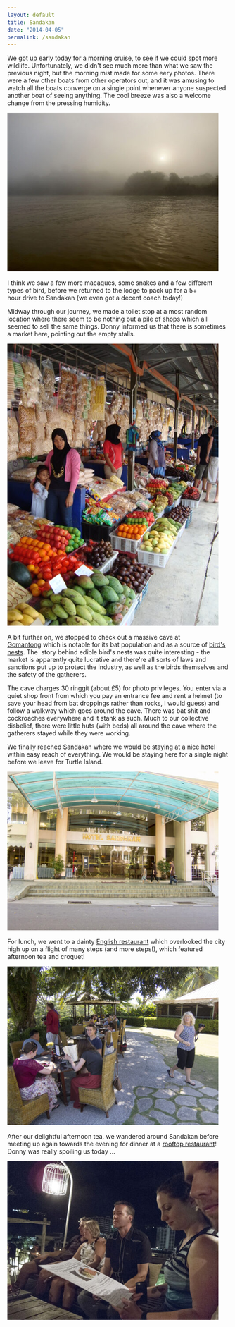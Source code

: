 ```yaml
---
layout: default
title: Sandakan
date: "2014-04-05"
permalink: /sandakan
---
```

We got up early today for a morning cruise, to see if we could spot more wildlife. Unfortunately, we didn't see much more than what we saw the previous night, but the morning mist made for some eery photos. There were a few other boats from other operators out, and it was amusing to watch all the boats converge on a single point whenever anyone suspected another boat of seeing anything. The cool breeze was also a welcome change from the pressing humidity.

![](/assets/optimised/cruise.jpg)

I think we saw a few more macaques, some snakes and a few different types of bird, before we returned to the lodge to pack up for a 5+ hour drive to Sandakan (we even got a decent coach today!)

Midway through our journey, we made a toilet stop at a most random location where there seem to be nothing but a pile of shops which all seemed to sell the same things. Donny informed us that there is sometimes a market here, pointing out the empty stalls.

![](/assets/optimised/stop.jpg)

A bit further on, we stopped to check out a massive cave at [Gomantong](http://en.wikipedia.org/wiki/Gomantong_Caves) which is notable for its bat population and as a source of [bird's nests](http://en.wikipedia.org/wiki/Edible_bird's_nest). The  story behind edible bird's nests was quite interesting - the market is apparently quite lucrative and there're all sorts of laws and sanctions put up to protect the industry, as well as the birds themselves and the safety of the gatherers.

The cave charges 30 ringgit (about £5) for photo privileges. You enter via a quiet shop front from which you pay an entrance fee and rent a helmet (to save your head from bat droppings rather than rocks, I would guess) and follow a walkway which goes around the cave. There was bat shit and cockroaches everywhere and it stank as such. Much to our collective disbelief, there were little huts (with beds) all around the cave where the gatherers stayed while they were working.

We finally reached Sandakan where we would be staying at a nice hotel within easy reach of everything. We would be staying here for a single night before we leave for Turtle Island.

![](/assets/optimised/hotel.jpg)

For lunch, we went to a dainty [English restaurant](http://www.tripadvisor.co.uk/Restaurant_Review-g303997-d1166938-Reviews-English_Tea_House_Restaurant-Sandakan_Sandakan_Division_Sabah.html) which overlooked the city high up on a flight of many steps (and more steps!), which featured afternoon tea and croquet!

![](/assets/optimised/teahouse.jpg)

After our delightful afternoon tea, we wandered around Sandakan before meeting up again towards the evening for dinner at a [rooftop restaurant]("http://www.tripadvisor.co.uk/Restaurant_Review-g303997-d1587864-Reviews-Balin_Roof_Garden_Bar_Bistro-Sandakan_Sandakan_Division_Sabah.html)! Donny was really spoiling us today ...

![](/assets/optimised/rooftop.jpg)

